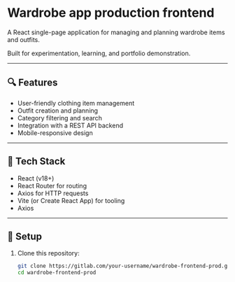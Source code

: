 # Wardrobe app production frontend

A React single-page application for managing and planning wardrobe items and outfits.

Built for experimentation, learning, and portfolio demonstration.

---

## 🔍 Features

- User-friendly clothing item management
- Outfit creation and planning
- Category filtering and search
- Integration with a REST API backend
- Mobile-responsive design

---

## 🧰 Tech Stack

- React (v18+)
- React Router for routing
- Axios for HTTP requests
- Vite (or Create React App) for tooling
- Axios

---

## 🚀 Setup

1. Clone this repository:
   ```bash
   git clone https://gitlab.com/your-username/wardrobe-frontend-prod.git
   cd wardrobe-frontend-prod
